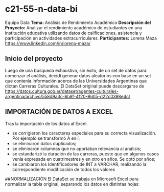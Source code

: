 # c21-55-n-data-bi
Equipo Data
**Tema:** Análisis de Rendimiento Académico
**Descripción del Proyecto:** Analizar el rendimiento académico de estudiantes en una institución educativa utilizando datos de calificaciones, asistencia y participación en actividades extracurriculares.
**Participantes:** Lorena Maza https://www.linkedin.com/in/lorena-maza/

## Inicio del proyecto
Luego de una búsqueda exhaustiva, sin éxito, de un set de datos para comenzar el análisis, decidí generar datos aleatorios con base en un set que contenía información acerca de las Universidades Argentinas que dictan Carreras Culturales.
El DataSet original puede descargarse de https://datos.cultura.gob.ar/dataset/agentes-culturales-argentina/archivo/558d9a3c-6b9f-4f20-8605-d22c0398e4c1

## IMPORTACIÓN DE DATOS A EXCEL
Tras la importación de los datos al Excel:
*	se corrigieron los caracteres especiales para su correcta visualización. Por ejemplo se transformó Ã­ en í;
*	se eliminaron datos duplicados;
*	se eliminaron columnas que no aportaban relevancia al análisis;
*	se estandarizó la duración de las carreras, puesto que en algunos casos venía expresada en cuatrimestres y en otro en años. Se optó por años;
*	se cambiaron los Identificadores de INT a VARCHAR, realizando la correspondiente modificación de todos los valores

##NORMALIZACIÓN
El DataSet se trabaja en Microsoft Excel para normalizar la tabla original, separando los datos en distintas hojas:
